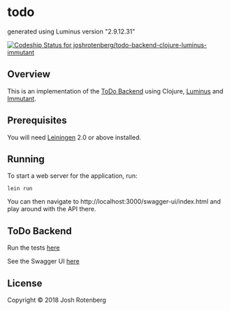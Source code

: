# todo

generated using Luminus version "2.9.12.31"

[ ![Codeship Status for joshrotenberg/todo-backend-clojure-luminus-immutant](https://app.codeship.com/projects/4ed146c0-0962-0136-c52d-4a8e80685515/status?branch=master)](https://app.codeship.com/projects/281424)

## Overview

This is an implementation of the [ToDo Backend][0] using Clojure, [Luminus][1] and [Immutant][2].

## Prerequisites

You will need [Leiningen][3] 2.0 or above installed.

## Running

To start a web server for the application, run:

    lein run 

You can then navigate to http://localhost:3000/swagger-ui/index.html and play around with the API there.

## ToDo Backend

Run the tests [here][4]

See the Swagger UI [here][5]

## License

Copyright © 2018 Josh Rotenberg

[0]: https://www.todobackend.com/index.html
[1]: http://www.luminusweb.net/
[2]: http://immutant.org/
[3]: https://github.com/technomancy/leiningen
[4]: https://www.todobackend.com/specs/index.html?https://todo-backend-clojure-luminus.herokuapp.com/todos
[5]: http://todo-backend-clojure-luminus.herokuapp.com/swagger-ui/index.html
